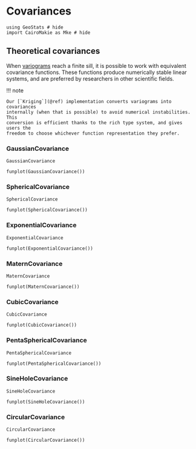 # Covariances

```@example covariances
using GeoStats # hide
import CairoMakie as Mke # hide
```

## Theoretical covariances

When [variograms](variograms.md) reach a finite sill, it is possible to work with
equivalent covariance functions. These functions produce numerically stable linear
systems, and are preferred by researchers in other scientific fields.

!!! note

    Our [`Kriging`](@ref) implementation converts variograms into covariances
    internally (when that is possible) to avoid numerical instabilities. This
    conversion is efficient thanks to the rich type system, and gives users the
    freedom to choose whichever function representation they prefer.

### GaussianCovariance

```@docs
GaussianCovariance
```

```@example covariances
funplot(GaussianCovariance())
```

### SphericalCovariance

```@docs
SphericalCovariance
```

```@example covariances
funplot(SphericalCovariance())
```

### ExponentialCovariance

```@docs
ExponentialCovariance
```

```@example covariances
funplot(ExponentialCovariance())
```

### MaternCovariance

```@docs
MaternCovariance
```

```@example covariances
funplot(MaternCovariance())
```

### CubicCovariance

```@docs
CubicCovariance
```

```@example covariances
funplot(CubicCovariance())
```

### PentaSphericalCovariance

```@docs
PentaSphericalCovariance
```

```@example covariances
funplot(PentaSphericalCovariance())
```

### SineHoleCovariance

```@docs
SineHoleCovariance
```

```@example covariances
funplot(SineHoleCovariance())
```

### CircularCovariance

```@docs
CircularCovariance
```

```@example covariances
funplot(CircularCovariance())
```
